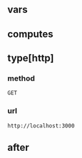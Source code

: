 #

## vars

## computes

## type[http]

### method

```
GET
```

### url

```text
http://localhost:3000
```

## after
